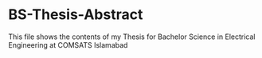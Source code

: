 # BS-Thesis-Abstract
This file shows the contents of my Thesis for Bachelor Science in Electrical Engineering at COMSATS Islamabad
